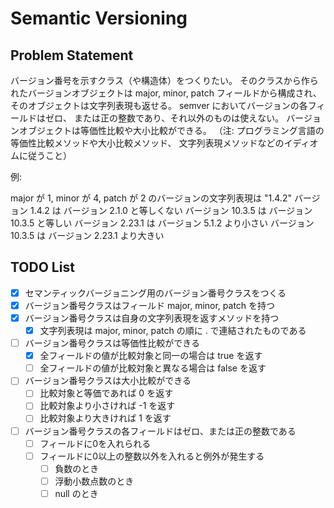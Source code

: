# Semantic Versioning

## Problem Statement

バージョン番号を示すクラス（や構造体）をつくりたい。
そのクラスから作られたバージョンオブジェクトは
major, minor, patch フィールドから構成され、
そのオブジェクトは文字列表現も返せる。
semver においてバージョンの各フィールドはゼロ、
または正の整数であり、それ以外のものは使えない。
バージョンオブジェクトは等価性比較や大小比較ができる。
（注: プログラミング言語の等価性比較メソッドや大小比較メソッド、
文字列表現メソッドなどのイディオムに従うこと）

例:

major が 1, minor が 4, patch が 2 のバージョンの文字列表現は "1.4.2"
バージョン 1.4.2 は バージョン 2.1.0 と等しくない
バージョン 10.3.5 は バージョン 10.3.5 と等しい
バージョン 2.23.1 は バージョン 5.1.2 より小さい
バージョン 10.3.5 は バージョン 2.23.1 より大きい

## TODO List

- [x] セマンティックバージョニング用のバージョン番号クラスをつくる
- [x] バージョン番号クラスはフィールド major, minor, patch を持つ
- [x] バージョン番号クラスは自身の文字列表現を返すメソッドを持つ
    - [x] 文字列表現は major, minor, patch の順に . で連結されたものである
- [ ] バージョン番号クラスは等価性比較ができる
    - [x] 全フィールドの値が比較対象と同一の場合は true を返す
    - [ ] 全フィールドの値が比較対象と異なる場合は false を返す
- [ ] バージョン番号クラスは大小比較ができる
    - [ ] 比較対象と等価であれば 0 を返す
    - [ ] 比較対象より小さければ -1 を返す
    - [ ] 比較対象より大きければ 1 を返す
- [ ] バージョン番号クラスの各フィールドはゼロ、または正の整数である
    - [ ] フィールドに0を入れられる
    - [ ] フィールドに0以上の整数以外を入れると例外が発生する
        - [ ] 負数のとき
        - [ ] 浮動小数点数のとき
        - [ ] null のとき
